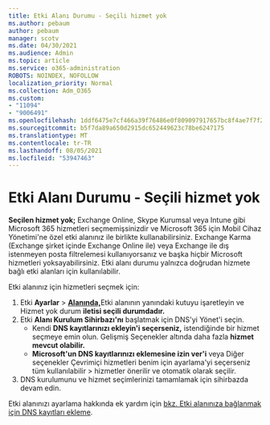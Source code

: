 ```yaml
---
title: Etki Alanı Durumu - Seçili hizmet yok
ms.author: pebaum
author: pebaum
manager: scotv
ms.date: 04/30/2021
ms.audience: Admin
ms.topic: article
ms.service: o365-administration
ROBOTS: NOINDEX, NOFOLLOW
localization_priority: Normal
ms.collection: Adm_O365
ms.custom:
- "11094"
- "9006491"
ms.openlocfilehash: 1ddf6475e7cf466a39f76486e0f809097917657bc8f4ae7f7f2b516657308f39
ms.sourcegitcommit: b5f7da89a650d2915dc652449623c78be6247175
ms.translationtype: MT
ms.contentlocale: tr-TR
ms.lasthandoff: 08/05/2021
ms.locfileid: "53947463"
---
```

# <a name="domain-status---no-services-selected"></a>Etki Alanı Durumu - Seçili hizmet yok

**Seçilen hizmet yok;** Exchange Online, Skype Kurumsal veya Intune gibi Microsoft 365 hizmetleri seçmemişsinizdir ve Microsoft 365 için Mobil Cihaz Yönetimi'ne özel etki alanınız ile birlikte kullanabilirsiniz. Exchange Karma (Exchange şirket içinde Exchange Online ile) veya Exchange ile dış istenmeyen posta filtrelemesi kullanıyorsanız ve başka hiçbir Microsoft hizmetleri yoksayabilirsiniz. Etki alanı durumu yalnızca doğrudan hizmete bağlı etki alanları için kullanılabilir.

Etki alanınız için hizmetleri seçmek için:

1. Etki **Ayarlar**  >  [**Alanında,**](https://admin.microsoft.com/Adminportal/Home)Etki alanının yanındaki kutuyu işaretleyin ve Hizmet yok durum **iletisi seçili durumdadır.**
1. Etki **Alanı Kurulum Sihirbazı'nı** başlatmak için DNS'yi Yönet'i seçin.
    - Kendi **DNS kayıtlarınızı ekleyin'i seçerseniz,** istendiğinde bir hizmet seçmeye emin olun. Gelişmiş Seçenekler altında daha fazla **hizmet mevcut olabilir.**
    - **Microsoft'un DNS kayıtlarınızı eklemesine izin ver'i** veya Diğer seçenekler Çevrimiçi hizmetleri benim için ayarlama'yi seçerseniz tüm kullanılabilir   >   hizmetler önerilir ve otomatik olarak seçilir.
1. DNS kurulumunu ve hizmet seçimlerinizi tamamlamak için sihirbazda devam edin.
 
Etki alanınızı ayarlama hakkında ek yardım için [bkz. Etki alanınıza bağlanmak için DNS kayıtları ekleme](/microsoft-365/admin/get-help-with-domains/create-dns-records-at-any-dns-hosting-provider).

